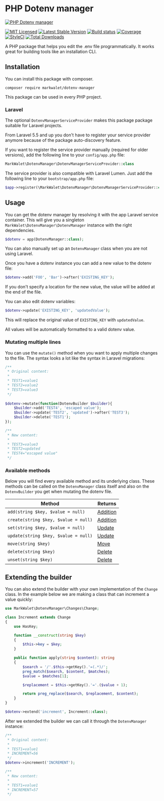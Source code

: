 # PHP Dotenv manager

[![PHP Dotenv manager](https://banners.beyondco.de/PHP%20Dotenv%20manager.png?theme=light&packageManager=composer+require&packageName=markwalet%2Fdotenv-manager&pattern=circuitBoard&style=style_1&description=A+PHP+package+that+helps+you+edit+the+.env+file+programmatically.&md=1&showWatermark=0&fontSize=100px&images=https%3A%2F%2Flaravel.com%2Fimg%2Flogomark.min.svg&widths=200)](https://github.com/markwalet/dotenv-manager)

[![MIT Licensed](https://img.shields.io/badge/license-MIT-brightgreen.svg?style=flat-square)](LICENSE.md)
[![Latest Stable Version](https://poser.pugx.org/markwalet/dotenv-manager/v/stable)](https://packagist.org/packages/markwalet/dotenv-manager)
[![Build status](https://img.shields.io/github/workflow/status/markwalet/dotenv-manager/tests?style=flat-square&label=tests)](https://github.com/markwalet/dotenv-manager/actions)
[![Coverage](https://codecov.io/gh/markwalet/dotenv-manager/branch/master/graph/badge.svg)](https://codecov.io/gh/markwalet/dotenv-manager)
[![StyleCI](https://github.styleci.io/repos/142404454/shield?branch=master)](https://github.styleci.io/repos/142404454)
[![Total Downloads](https://poser.pugx.org/markwalet/dotenv-manager/downloads)](https://packagist.org/packages/markwalet/dotenv-manager)

A PHP package that helps you edit the .env file programmatically. It works great for building tools like an installation CLI.

## Installation
You can install this package with composer.

```shell
composer require markwalet/dotenv-manager
```

This package can be used in every PHP project.

### Laravel
The optional `DotenvManagerServiceProvider` makes this package package suitable for Laravel projects.

From Laravel 5.5 and up you don't have to register your service provider anymore because of the package auto-discovery feature.

If you want to register the service provider manually (required for older versions), add the following line to your `config/app.php` file:

```php
MarkWalet\DotenvManager\DotenvManagerServiceProvider::class
```

The service provider is also compatible with Laravel Lumen. Just add the following line to your `bootstrap/app.php` file:
```php
$app->register(\MarkWalet\DotenvManager\DotenvManagerServiceProvider::class);
```

## Usage
You can get the dotenv manager by resolving it with the app Laravel service container. 
This will give you a singleton `MarkWalet\DotenvManager\DotenvManager` instance with the right dependencies.
```php
$dotenv = app(DotenvManager::class);
```

You can also manually set up an `DotenvManager` class when you are not using Laravel.

Once you have a dotenv instance you can add a new value to the dotenv file:

```php
$dotenv->add('FOO', 'Bar')->after('EXISTING_KEY');
```

If you don't specify a location for the new value, the value will be added at the end of the file.

You can also edit dotenv variables:

```php
$dotenv->update('EXISTING_KEY', 'updatedValue');
```

This will replace the original value of `EXISTING_KEY` with `updatedValue`.

All values will be automatically formatted to a valid dotenv value.

### Mutating multiple lines
You can use the `mutate()` method when you want to apply multiple changes to the file. The syntax looks a lot like the syntax in Laravel migrations:

```php
/**
 * Original content: 
 *
 * TEST1=value1
 * TEST2=value2
 * TEST3=value3
 */
 
$dotenv->mutate(function(DotenvBuilder $builder){
    $builder->add('TEST4', 'escaped value');
    $builder->update('TEST2', 'updated')->after('TEST3');
    $builder->delete('TEST1');
});

/**
 * New content: 
 *
 * TEST3=value3
 * TEST2=updated
 * TEST4="escaped value"
 */
```

### Available methods
Below you will find every available method and its underlying class. These methods can be called on the `DotenvManager` class itself and also on the `DotenvBuilder` you get when mutating the dotenv file.

Method  |  Returns
------------- | -------------
`add(string $key, $value = null)` | [Addition](src/Changes/Addition.php)
`create(string $key, $value = null)` | [Addition](src/Changes/Addition.php)
`set(string $key, $value = null)` | [Update](src/Changes/Update.php)
`update(string $key, $value = null)` | [Update](src/Changes/Update.php)
`move(string $key)` | [Move](src/Changes/Move.php)
`delete(string $key)` | [Delete](src/Changes/Delete.php)
`unset(string $key)` | [Delete](src/Changes/Delete.php)

## Extending the builder
You can also extend the builder with your own implementation of the `Change` class. In the example below we are making a class that can increment a value quickly:

```php
use MarkWalet\DotenvManager\Changes\Change;

class Increment extends Change
{
    use HasKey;

    function __construct(string $key)
    {
        $this->key = $key;
    }

    public function apply(string $content): string
    {
        $search = '/'.$this->getKey().'=(.*)/';
        preg_match($search, $content, $matches);
        $value = $matches[1];

        $replacement = $this->getKey().'='.($value + 1);

        return preg_replace($search, $replacement, $content);
    }
}

$dotenv->extend('increment', Increment::class);
```

After we extended the builder we can call it through the `DotenvManager` instance:

```php
/**
 * Original content: 
 *
 * TEST1=value1
 * INCREMENT=56
 */
$dotenv->increment('INCREMENT');

/**
 * New content: 
 *
 * TEST1=value1
 * INCREMENT=57
 */
```

